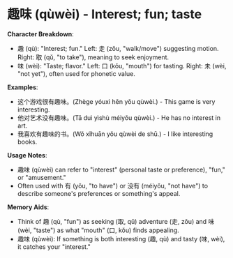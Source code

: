 # **趣味 (qùwèi) - Interest; fun; taste**

**Character Breakdown**:  
- 趣 (qù): "Interest; fun." Left: 走 (zǒu, "walk/move") suggesting motion. Right: 取 (qǔ, "to take"), meaning to seek enjoyment.  
- 味 (wèi): "Taste; flavor." Left: 口 (kǒu, "mouth") for tasting. Right: 未 (wèi, "not yet"), often used for phonetic value.

**Examples**:  
- 这个游戏很有趣味。(Zhège yóuxì hěn yǒu qùwèi.) - This game is very interesting.  
- 他对艺术没有趣味。(Tā duì yìshù méiyǒu qùwèi.) - He has no interest in art.  
- 我喜欢有趣味的书。(Wǒ xǐhuān yǒu qùwèi de shū.) - I like interesting books.

**Usage Notes**:  
- 趣味 (qùwèi) can refer to "interest" (personal taste or preference), "fun," or "amusement."  
- Often used with 有 (yǒu, "to have") or 没有 (méiyǒu, "not have") to describe someone's preferences or something's appeal.

**Memory Aids**:  
- Think of 趣 (qù, "fun") as seeking (取, qǔ) adventure (走, zǒu) and 味 (wèi, "taste") as what "mouth" (口, kǒu) finds appealing.  
- 趣味 (qùwèi): If something is both interesting (趣, qù) and tasty (味, wèi), it catches your "interest."